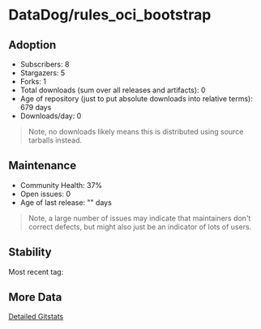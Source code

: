 # DataDog/rules_oci_bootstrap

## Adoption

- Subscribers: 8
- Stargazers: 5
- Forks: 1
- Total downloads (sum over all releases and artifacts): 0
- Age of repository (just to put absolute downloads into relative terms): 679 days
- Downloads/day: 0

> Note, no downloads likely means this is distributed using source tarballs instead.

## Maintenance

- Community Health: 37%
- Open issues: 0
- Age of last release: "<No Releases>" days

> Note, a large number of issues may indicate that maintainers don't correct defects, but might also
> just be an indicator of lots of users.

## Stability

Most recent tag: 

## More Data

[Detailed Gitstats](/bazel-catalog/gitstats/DataDog/rules_oci_bootstrap)

